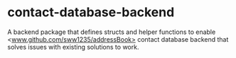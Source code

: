 # contact-database-backend

A backend package that defines structs and helper functions to enable
<www.github.com/sww1235/addressBook> contact database backend that solves issues
with existing solutions to work.

